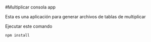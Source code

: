 #Multiplicar consola app

Esta es una aplicación para generar archivos de tablas de multiplicar

Ejecutar este comando

```
npm install
```